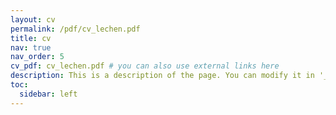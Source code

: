 ```yaml
---
layout: cv
permalink: /pdf/cv_lechen.pdf
title: cv
nav: true
nav_order: 5
cv_pdf: cv_lechen.pdf # you can also use external links here
description: This is a description of the page. You can modify it in '_pages/cv.md'. You can also change or remove the top pdf download button.
toc:
  sidebar: left
---
```

